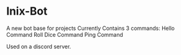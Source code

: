 # Inix-Bot
A new bot base for projects
Currently Contains 3 commands:
Hello Command
Roll Dice Command
Ping Command

Used on a discord server. 
